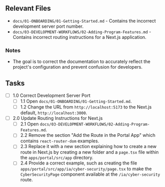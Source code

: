 ## Relevant Files

- `docs/01-ONBOARDING/01-Getting-Started.md` - Contains the incorrect development server port number.
- `docs/03-DEVELOPMENT-WORKFLOWS/02-Adding-Program-Features.md` - Contains incorrect routing instructions for a Next.js application.

### Notes

- The goal is to correct the documentation to accurately reflect the project's configuration and prevent confusion for developers.

## Tasks

- [ ] 1.0 Correct Development Server Port
  - [ ] 1.1 Open `docs/01-ONBOARDING/01-Getting-Started.md`.
  - [ ] 1.2 Change the URL from `http://localhost:5173` to the Next.js default, `http://localhost:3000`.
- [ ] 2.0 Update Routing Instructions for Next.js
  - [ ] 2.1 Open `docs/03-DEVELOPMENT-WORKFLOWS/02-Adding-Program-Features.md`.
  - [ ] 2.2 Remove the section "Add the Route in the Portal App" which contains `react-router-dom` examples.
  - [ ] 2.3 Replace it with a new section explaining how to create a new route in Next.js by creating a new folder and a `page.tsx` file within the `apps/portal/src/app` directory.
  - [ ] 2.4 Provide a correct example, such as creating the file `apps/portal/src/app/ia/cyber-security/page.tsx` to make the `CyberSecurityPage` component available at the `/ia/cyber-security` route.
